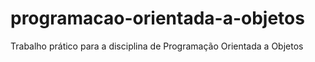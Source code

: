 # programacao-orientada-a-objetos
Trabalho prático para a disciplina de Programação Orientada a Objetos
